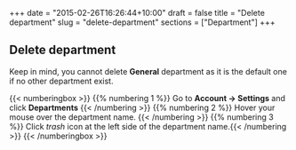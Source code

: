 +++
date = "2015-02-26T16:26:44+10:00"
draft = false
title = "Delete department"
slug = "delete-department"
sections = ["Department"]
+++

## Delete department

Keep in mind, you cannot delete **General** department as it is the default one if no other department exist.

{{< numberingbox >}}
	{{% numbering 1 %}} Go to **Account -> Settings** and click **Departments** {{< /numbering >}}
	{{% numbering 2 %}} Hover your mouse over the department name. {{< /numbering >}}
	{{% numbering 3 %}} Click *trash* icon at the left side of the department name.{{< /numbering >}}
{{< /numberingbox >}}